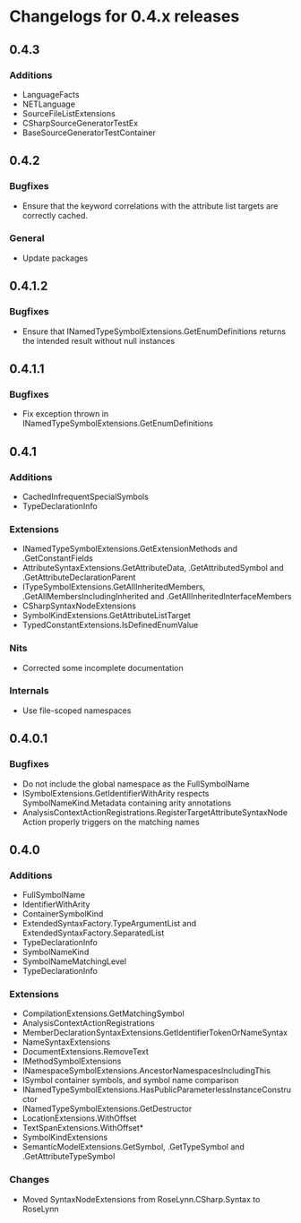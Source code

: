 # Changelogs for 0.4.x releases

## 0.4.3
### Additions
- LanguageFacts
- NETLanguage
- SourceFileListExtensions
- CSharpSourceGeneratorTestEx
- BaseSourceGeneratorTestContainer

## 0.4.2
### Bugfixes
- Ensure that the keyword correlations with the attribute list targets are correctly cached.

### General
- Update packages

## 0.4.1.2
### Bugfixes
- Ensure that INamedTypeSymbolExtensions.GetEnumDefinitions returns the intended result without null instances

## 0.4.1.1
### Bugfixes
- Fix exception thrown in INamedTypeSymbolExtensions.GetEnumDefinitions

## 0.4.1
### Additions
- CachedInfrequentSpecialSymbols
- TypeDeclarationInfo

### Extensions
- INamedTypeSymbolExtensions.GetExtensionMethods and .GetConstantFields
- AttributeSyntaxExtensions.GetAttributeData, .GetAttributedSymbol and .GetAttributeDeclarationParent
- ITypeSymbolExtensions.GetAllInheritedMembers, .GetAllMembersIncludingInherited and .GetAllInheritedInterfaceMembers
- CSharpSyntaxNodeExtensions
- SymbolKindExtensions.GetAttributeListTarget
- TypedConstantExtensions.IsDefinedEnumValue

### Nits
- Corrected some incomplete documentation

### Internals
- Use file-scoped namespaces

## 0.4.0.1
### Bugfixes
- Do not include the global namespace as the FullSymbolName
- ISymbolExtensions.GetIdentifierWithArity respects SymbolNameKind.Metadata containing arity annotations
- AnalysisContextActionRegistrations.RegisterTargetAttributeSyntaxNodeAction properly triggers on the matching names

## 0.4.0
### Additions
- FullSymbolName
- IdentifierWithArity
- ContainerSymbolKind
- ExtendedSyntaxFactory.TypeArgumentList and ExtendedSyntaxFactory.SeparatedList
- TypeDeclarationInfo
- SymbolNameKind
- SymbolNameMatchingLevel
- TypeDeclarationInfo

### Extensions
- CompilationExtensions.GetMatchingSymbol
- AnalysisContextActionRegistrations
- MemberDeclarationSyntaxExtensions.GetIdentifierTokenOrNameSyntax
- NameSyntaxExtensions
- DocumentExtensions.RemoveText
- IMethodSymbolExtensions
- INamespaceSymbolExtensions.AncestorNamespacesIncludingThis
- ISymbol container symbols, and symbol name comparison
- INamedTypeSymbolExtensions.HasPublicParameterlessInstanceConstructor
- INamedTypeSymbolExtensions.GetDestructor
- LocationExtensions.WithOffset
- TextSpanExtensions.WithOffset*
- SymbolKindExtensions
- SemanticModelExtensions.GetSymbol<TSymbol>, .GetTypeSymbol<TSymbol> and .GetAttributeTypeSymbol

### Changes
- Moved SyntaxNodeExtensions from RoseLynn.CSharp.Syntax to RoseLynn
